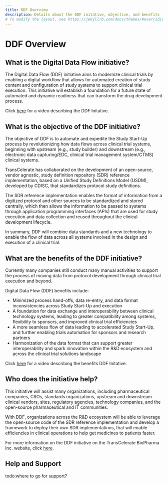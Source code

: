 ```yaml
---
title: DDF Overview
description: Details about the DDF initative, objective, and benefits
# To modify the layout, see https://jekyllrb.com/docs/themes/#overriding-theme-defaults
---
```

# DDF Overview

## **What is the Digital Data Flow initiative?**

The Digital Data Flow (DDF) initiative aims to modernize clinical trials by enabling a digital workflow that allows for automated creation of study content and configuration of study systems to support clinical trial execution. This initiative will establish a foundation for a future state of automated and dynamic readiness that can transform the drug development process.

Click [here](https://www.youtube.com/watch?v=082onW7jhe4) for a video describing the DDF Initative.

## **What is the objective of the DDF initiative?**

The objective of DDF is to automate and expedite the Study Start-Up process by revolutionizing how data flows across clinical trial systems, beginning with upstream (e.g., study builder) and downstream (e.g., electronic data capturing/EDC, clinical trial management system/CTMS) clinical systems. 

TransCelerate has collaborated on the development of an open-source, vendor agnostic, study definition repository (SDR) reference implementation, based on a Unified Study Definitions Model (USDM), developed by CDISC, that standardizes protocol study definitions.   

The SDR reference implementation enables the format of information from a digitized protocol and other sources to be standardized and stored centrally, which then allows the information to be passed to systems through application programming interfaces (APIs) that are used for study execution and data collection and reused throughout the clinical development lifecycle.  

In summary, DDF will combine data standards and a new technology to enable the flow of data across all systems involved in the design and execution of a clinical trial.  

## **What are the benefits of the DDF initiative?**

Currently many companies still conduct many manual activities to support the process of moving data from protocol development through clinical trial execution and beyond.

Digital Data Flow (DDF) benefits include:  

- Minimized process hand-offs, data re-entry, and data format inconsistencies across Study Start-Up and execution  
- A foundation for data exchange and interoperability between clinical technology systems, leading to greater compatibility among systems, flexibility to sponsors, and improved clinical trial efficiencies
- A more seamless flow of data leading to accelerated Study Start-Up, and further enabling trials automation for sponsors and research partners
- Harmonization of the data format that can support greater interoperability and spark innovation within the R&D ecosystem and across the clinical trial solutions landscape

Click [here]() for a video describing the benefits DDF Initative.

## **Who does the initiative help?**

This initiative will assist many organizations, including pharmaceutical companies, CROs, standards organizations, upstream and downstream clinical vendors, sites, regulatory agencies, technology companies, and the open-source pharmaceutical and IT communities. 

With DDF, organizations across the R&D ecosystem will be able to leverage the open-source code of the SDR reference implementation and develop a framework to deploy their own SDR implementations, that will enable efficiencies in clinical operations to help get medicines to patients faster.

For more information on the DDF initiative on the TransCelerate BioPharma Inc. website, click [here](https://www.transceleratebiopharmainc.com/initiatives/digital-data-flow/).

## Help and Support

todo:where to go for support?
